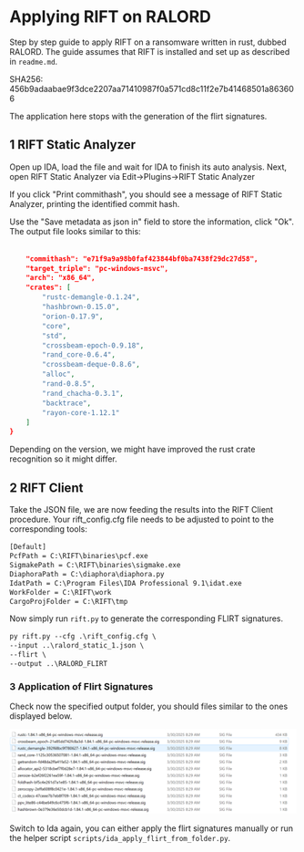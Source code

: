 # Applying RIFT on RALORD

Step by step guide to apply RIFT on a ransomware written in rust, dubbed RALORD.
The guide assumes that RIFT is installed and set up as described in `readme.md`.

SHA256: 456b9adaabae9f3dce2207aa71410987f0a571cd8c11f2e7b41468501a863606

The application here stops with the generation of the flirt signatures.

## 1 RIFT Static Analyzer

Open up IDA, load the file and wait for IDA to finish its auto analysis.
Next, open RIFT Static Analyzer via Edit->Plugins->RIFT Static Analyzer

If you click "Print commithash", you should see a message of RIFT Static Analyzer, printing the identified commit hash.

Use the "Save metadata as json in" field to store the information, click "Ok". The output file looks similar to this:

```json

    "commithash": "e71f9a9a98b0faf423844bf0ba7438f29dc27d58",
    "target_triple": "pc-windows-msvc",
    "arch": "x86_64",
    "crates": [
        "rustc-demangle-0.1.24",
        "hashbrown-0.15.0",
        "orion-0.17.9",
        "core",
        "std",
        "crossbeam-epoch-0.9.18",
        "rand_core-0.6.4",
        "crossbeam-deque-0.8.6",
        "alloc",
        "rand-0.8.5",
        "rand_chacha-0.3.1",
        "backtrace",
        "rayon-core-1.12.1"
    ]
}
```

Depending on the version, we might have improved the rust crate recognition so it might differ.

## 2 RIFT Client

Take the JSON file, we are now feeding the results into the RIFT Client procedure. Your rift_config.cfg file needs to be adjusted to point to the corresponding tools:

```
[Default]
PcfPath = C:\RIFT\binaries\pcf.exe 
SigmakePath = C:\RIFT\binaries\sigmake.exe
DiaphoraPath = C:\diaphora\diaphora.py
IdatPath = C:\Program Files\IDA Professional 9.1\idat.exe
WorkFolder = C:\RIFT\work
CargoProjFolder = C:\RIFT\tmp
```

Now simply run `rift.py` to generate the corresponding FLIRT signatures.

```
py rift.py --cfg .\rift_config.cfg \
--input ..\ralord_static_1.json \
--flirt \
--output ..\RALORD_FLIRT
```

### 3 Application of Flirt Signatures

Check now the specified output folder, you should files similar to the ones displayed below.

![RALORD Flirt Signatures](../screenshots/ralord_sigs_1.png)

Switch to Ida again, you can either apply the flirt signatures manually or run the helper script `scripts/ida_apply_flirt_from_folder.py`.